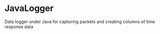 # JavaLogger
Data logger under Java for capturing packets and creating columns of time response data
